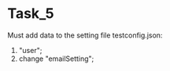 # Task_5

   Must add data to the setting file testconfig.json:
   1. "user";
   2. change "emailSetting";